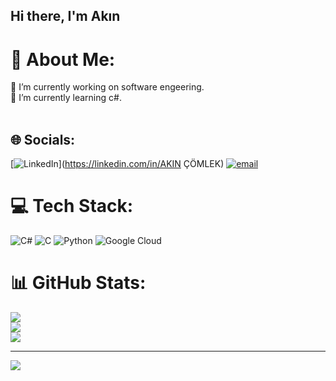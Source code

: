## Hi there, I'm Akın

# 💫 About Me:
🔭 I’m currently working on software engeering.<br>🌱 I’m currently learning c#.<br><br>


## 🌐 Socials:
[![LinkedIn](https://img.shields.io/badge/LinkedIn-%230077B5.svg?logo=linkedin&logoColor=white)](https://linkedin.com/in/AKIN ÇÖMLEK) [![email](https://img.shields.io/badge/Email-D14836?logo=gmail&logoColor=white)](mailto:akincmlk@gmail.com) 

# 💻 Tech Stack:
![C#](https://img.shields.io/badge/c%23-%23239120.svg?style=for-the-badge&logo=csharp&logoColor=white) ![C](https://img.shields.io/badge/c-%2300599C.svg?style=for-the-badge&logo=c&logoColor=white) ![Python](https://img.shields.io/badge/python-3670A0?style=for-the-badge&logo=python&logoColor=ffdd54) ![Google Cloud](https://img.shields.io/badge/GoogleCloud-%234285F4.svg?style=for-the-badge&logo=google-cloud&logoColor=white)
# 📊 GitHub Stats:
![](https://github-readme-stats.vercel.app/api?username=akincomlek&theme=dark&hide_border=false&include_all_commits=false&count_private=false)<br/>
![](https://nirzak-streak-stats.vercel.app/?user=akincomlek&theme=dark&hide_border=false)<br/>
![](https://github-readme-stats.vercel.app/api/top-langs/?username=akincomlek&theme=dark&hide_border=false&include_all_commits=false&count_private=false&layout=compact)

---
[![](https://visitcount.itsvg.in/api?id=akincomlek&icon=0&color=0)](https://visitcount.itsvg.in)

<!-- Proudly created with GPRM ( https://gprm.itsvg.in ) -->

